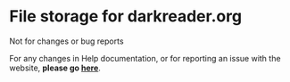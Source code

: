 # File storage for darkreader.org
Not for changes or bug reports

For any changes in Help documentation, or for reporting an issue with the website,
**please go [here](https://github.com/darkreader/darkreader.org/tree/master/src/help/topics)**.
